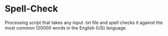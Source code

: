 # Spell-Check

Processing script that takes any input .txt file and spell checks it against the most common 120000 words in the English (US) language.
